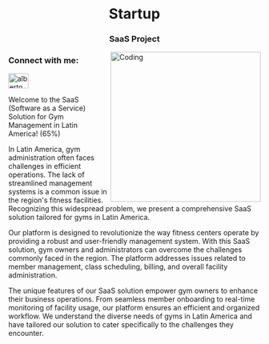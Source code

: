 <h1 align="center"> Startup </h1>
<h3 align="center"> SaaS Project </h3>
<img align="right" alt="Coding" width="300" src="https://media.giphy.com/media/ciPzVXFVbAcdFEHubs/giphy.gif">


<h3 align="left">Connect with me:</h3>
<p align="left">
  <a href="https://www.linkedin.com/in/alberto-ojeda-02174b219/" target="_blank">
    <img align="center" src="https://raw.githubusercontent.com/rahuldkjain/github-profile-readme-generator/master/src/images/icons/Social/linked-in-alt.svg" alt="alberto ojeda" height="30" width="40" />
  </a>
</p>



Welcome to the SaaS (Software as a Service) Solution for Gym Management in Latin America! (65%)


In Latin America, gym administration often faces challenges in efficient operations. The lack of streamlined management systems is a common issue in the region's fitness facilities. Recognizing this widespread problem, we present a comprehensive SaaS solution tailored for gyms in Latin America.

Our platform is designed to revolutionize the way fitness centers operate by providing a robust and user-friendly management system. With this SaaS solution, gym owners and administrators can overcome the challenges commonly faced in the region. The platform addresses issues related to member management, class scheduling, billing, and overall facility administration.

The unique features of our SaaS solution empower gym owners to enhance their business operations. From seamless member onboarding to real-time monitoring of facility usage, our platform ensures an efficient and organized workflow. We understand the diverse needs of gyms in Latin America and have tailored our solution to cater specifically to the challenges they encounter.

